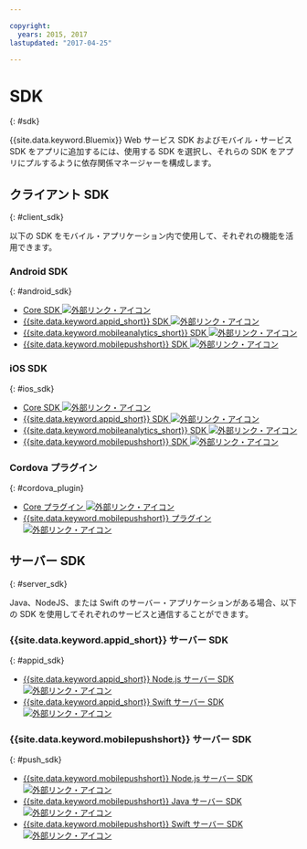 ```yaml
---

copyright:
  years: 2015, 2017
lastupdated: "2017-04-25"

---
```

# SDK
{: #sdk}

{{site.data.keyword.Bluemix}} Web サービス SDK およびモバイル・サービス SDK をアプリに追加するには、使用する SDK を選択し、それらの SDK をアプリにプルするように依存関係マネージャーを構成します。


## クライアント SDK
{: #client_sdk}

以下の SDK をモバイル・アプリケーション内で使用して、それぞれの機能を活用できます。 


### Android SDK
{: #android_sdk}

- [Core SDK ![外部リンク・アイコン](../icons/launch-glyph.svg "外部リンク・アイコン")](https://github.com/ibm-bluemix-mobile-services/bms-clientsdk-android-core "外部リンク・アイコン")
- [{{site.data.keyword.appid_short}} SDK ![外部リンク・アイコン](../icons/launch-glyph.svg "外部リンク・アイコン")](https://github.com/ibm-cloud-security/appid-clientsdk-android "外部リンク・アイコン")
- [{{site.data.keyword.mobileanalytics_short}} SDK ![外部リンク・アイコン](../icons/launch-glyph.svg "外部リンク・アイコン")](https://github.com/ibm-bluemix-mobile-services/bms-clientsdk-android-analytics "外部リンク・アイコン")
- [{{site.data.keyword.mobilepushshort}} SDK ![外部リンク・アイコン](../icons/launch-glyph.svg "外部リンク・アイコン")](https://github.com/ibm-bluemix-mobile-services/bms-clientsdk-android-push "外部リンク・アイコン")


### iOS SDK
{: #ios_sdk}

- [Core SDK ![外部リンク・アイコン](../icons/launch-glyph.svg "外部リンク・アイコン")](https://github.com/ibm-bluemix-mobile-services/bms-clientsdk-swift-core "外部リンク・アイコン")
- [{{site.data.keyword.appid_short}} SDK ![外部リンク・アイコン](../icons/launch-glyph.svg "外部リンク・アイコン")](https://github.com/ibm-cloud-security/appid-clientsdk-swift "外部リンク・アイコン")
- [{{site.data.keyword.mobileanalytics_short}} SDK ![外部リンク・アイコン](../icons/launch-glyph.svg "外部リンク・アイコン")](https://github.com/ibm-bluemix-mobile-services/bms-clientsdk-swift-analytics "外部リンク・アイコン")
- [{{site.data.keyword.mobilepushshort}} SDK ![外部リンク・アイコン](../icons/launch-glyph.svg "外部リンク・アイコン")](https://github.com/ibm-bluemix-mobile-services/bms-clientsdk-swift-push "外部リンク・アイコン")


### Cordova プラグイン
{: #cordova_plugin}

- [Core プラグイン ![外部リンク・アイコン](../icons/launch-glyph.svg "外部リンク・アイコン")](https://github.com/ibm-bluemix-mobile-services/bms-clientsdk-cordova-plugin-core "外部リンク・アイコン")
- [{{site.data.keyword.mobilepushshort}} プラグイン![外部リンク・アイコン](../icons/launch-glyph.svg "外部リンク・アイコン")](https://github.com/ibm-bluemix-mobile-services/bms-clientsdk-cordova-plugin-push "外部リンク・アイコン")


## サーバー SDK
{: #server_sdk}

Java、NodeJS、または Swift のサーバー・アプリケーションがある場合、以下の SDK を使用してそれぞれのサービスと通信することができます。


### {{site.data.keyword.appid_short}} サーバー SDK
{: #appid_sdk}

- [{{site.data.keyword.appid_short}} Node.js サーバー SDK ![外部リンク・アイコン](../icons/launch-glyph.svg "外部リンク・アイコン")](https://github.com/ibm-cloud-security/appid-serversdk-nodejs "外部リンク・アイコン")
- [{{site.data.keyword.appid_short}} Swift サーバー SDK ![外部リンク・アイコン](../icons/launch-glyph.svg "外部リンク・アイコン")](https://github.com/ibm-cloud-security/appid-serversdk-swift "外部リンク・アイコン")

### {{site.data.keyword.mobilepushshort}} サーバー SDK
{: #push_sdk}

- [{{site.data.keyword.mobilepushshort}} Node.js サーバー SDK ![外部リンク・アイコン](../icons/launch-glyph.svg "外部リンク・アイコン")](https://github.com/ibm-bluemix-mobile-services/bms-pushnotifications-serversdk-nodejs "外部リンク・アイコン")
- [{{site.data.keyword.mobilepushshort}} Java サーバー SDK ![外部リンク・アイコン](../icons/launch-glyph.svg "外部リンク・アイコン")](https://github.com/ibm-bluemix-mobile-services/bms-pushnotifications-serversdk-java "外部リンク・アイコン")
- [{{site.data.keyword.mobilepushshort}} Swift サーバー SDK ![外部リンク・アイコン](../icons/launch-glyph.svg "外部リンク・アイコン")](https://github.com/ibm-bluemix-mobile-services/bms-pushnotifications-serversdk-swift "外部リンク・アイコン")
